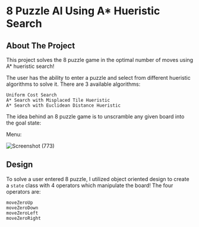 # 8 Puzzle AI Using A* Hueristic Search
## About The Project


This project solves the 8 puzzle game in the optimal number of moves using A* hueristic search!


The user has the ability to enter a puzzle and select from different hueristic algorithms to solve it. There are 3 available algorithms: 
```
Uniform Cost Search
A* Search with Misplaced Tile Hueristic
A* Search with Euclidean Distance Hueristic
```


The idea behind an 8 puzzle game is to unscramble any given board into the goal state:


Menu:


![Screenshot (773)](https://user-images.githubusercontent.com/43623351/198103289-692103ad-e127-4adf-bbf0-8acd29312b70.png)



## Design


To solve a user entered 8 puzzle, I utilized object oriented design to create a `state` class with 4 operators which manipulate the board! The four operators are:
```
moveZeroUp
moveZeroDown
moveZeroLeft
moveZeroRight
````


